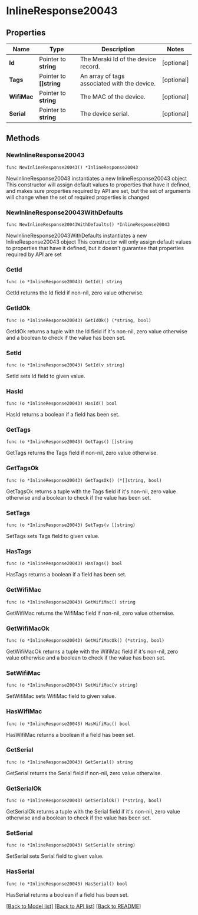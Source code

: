 # InlineResponse20043

## Properties

Name | Type | Description | Notes
------------ | ------------- | ------------- | -------------
**Id** | Pointer to **string** | The Meraki Id of the device record. | [optional] 
**Tags** | Pointer to **[]string** | An array of tags associated with the device. | [optional] 
**WifiMac** | Pointer to **string** | The MAC of the device. | [optional] 
**Serial** | Pointer to **string** | The device serial. | [optional] 

## Methods

### NewInlineResponse20043

`func NewInlineResponse20043() *InlineResponse20043`

NewInlineResponse20043 instantiates a new InlineResponse20043 object
This constructor will assign default values to properties that have it defined,
and makes sure properties required by API are set, but the set of arguments
will change when the set of required properties is changed

### NewInlineResponse20043WithDefaults

`func NewInlineResponse20043WithDefaults() *InlineResponse20043`

NewInlineResponse20043WithDefaults instantiates a new InlineResponse20043 object
This constructor will only assign default values to properties that have it defined,
but it doesn't guarantee that properties required by API are set

### GetId

`func (o *InlineResponse20043) GetId() string`

GetId returns the Id field if non-nil, zero value otherwise.

### GetIdOk

`func (o *InlineResponse20043) GetIdOk() (*string, bool)`

GetIdOk returns a tuple with the Id field if it's non-nil, zero value otherwise
and a boolean to check if the value has been set.

### SetId

`func (o *InlineResponse20043) SetId(v string)`

SetId sets Id field to given value.

### HasId

`func (o *InlineResponse20043) HasId() bool`

HasId returns a boolean if a field has been set.

### GetTags

`func (o *InlineResponse20043) GetTags() []string`

GetTags returns the Tags field if non-nil, zero value otherwise.

### GetTagsOk

`func (o *InlineResponse20043) GetTagsOk() (*[]string, bool)`

GetTagsOk returns a tuple with the Tags field if it's non-nil, zero value otherwise
and a boolean to check if the value has been set.

### SetTags

`func (o *InlineResponse20043) SetTags(v []string)`

SetTags sets Tags field to given value.

### HasTags

`func (o *InlineResponse20043) HasTags() bool`

HasTags returns a boolean if a field has been set.

### GetWifiMac

`func (o *InlineResponse20043) GetWifiMac() string`

GetWifiMac returns the WifiMac field if non-nil, zero value otherwise.

### GetWifiMacOk

`func (o *InlineResponse20043) GetWifiMacOk() (*string, bool)`

GetWifiMacOk returns a tuple with the WifiMac field if it's non-nil, zero value otherwise
and a boolean to check if the value has been set.

### SetWifiMac

`func (o *InlineResponse20043) SetWifiMac(v string)`

SetWifiMac sets WifiMac field to given value.

### HasWifiMac

`func (o *InlineResponse20043) HasWifiMac() bool`

HasWifiMac returns a boolean if a field has been set.

### GetSerial

`func (o *InlineResponse20043) GetSerial() string`

GetSerial returns the Serial field if non-nil, zero value otherwise.

### GetSerialOk

`func (o *InlineResponse20043) GetSerialOk() (*string, bool)`

GetSerialOk returns a tuple with the Serial field if it's non-nil, zero value otherwise
and a boolean to check if the value has been set.

### SetSerial

`func (o *InlineResponse20043) SetSerial(v string)`

SetSerial sets Serial field to given value.

### HasSerial

`func (o *InlineResponse20043) HasSerial() bool`

HasSerial returns a boolean if a field has been set.


[[Back to Model list]](../README.md#documentation-for-models) [[Back to API list]](../README.md#documentation-for-api-endpoints) [[Back to README]](../README.md)


